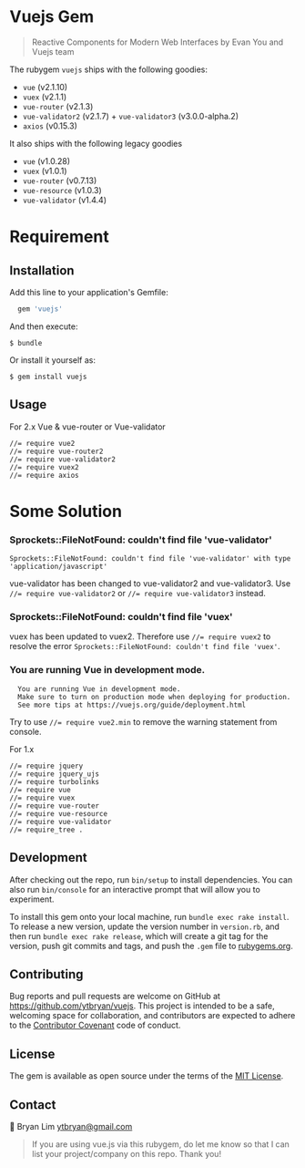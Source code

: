 # Vuejs Gem

> Reactive Components for Modern Web Interfaces by Evan You and Vuejs team

The rubygem `vuejs` ships with the following goodies:

  - `vue` (v2.1.10)
  - `vuex` (v2.1.1)
  - `vue-router` (v2.1.3)
  - `vue-validator2` (v2.1.7) + `vue-validator3` (v3.0.0-alpha.2)
  - `axios` (v0.15.3)

It also ships with the following legacy goodies

  - `vue` (v1.0.28)
  - `vuex` (v1.0.1)
  - `vue-router` (v0.7.13)
  - `vue-resource` (v1.0.3)
  - `vue-validator` (v1.4.4)

# Requirement

## Installation

Add this line to your application's Gemfile:

```ruby
  gem 'vuejs'
```

And then execute:

    $ bundle

Or install it yourself as:

    $ gem install vuejs

## Usage

For 2.x Vue & vue-router or Vue-validator
```
//= require vue2
//= require vue-router2
//= require vue-validator2
//= require vuex2
//= require axios
```

# Some Solution

### Sprockets::FileNotFound: couldn't find file 'vue-validator'

```
Sprockets::FileNotFound: couldn't find file 'vue-validator' with type 'application/javascript'
```
vue-validator has been changed to vue-validator2
and vue-validator3. Use `//= require vue-validator2` or `//= require vue-validator3` instead.


### Sprockets::FileNotFound: couldn't find file 'vuex'

vuex has been updated to vuex2. Therefore use `//= require vuex2` to resolve the error `Sprockets::FileNotFound: couldn't find file 'vuex'`.


###   You are running Vue in development mode.

```
  You are running Vue in development mode.
  Make sure to turn on production mode when deploying for production.
  See more tips at https://vuejs.org/guide/deployment.html
```

Try to use `//= require vue2.min` to remove the warning statement from console.


For 1.x

```
//= require jquery
//= require jquery_ujs
//= require turbolinks
//= require vue
//= require vuex
//= require vue-router
//= require vue-resource
//= require vue-validator
//= require_tree .
```

## Development

After checking out the repo, run `bin/setup` to install dependencies. You can also run `bin/console` for an interactive prompt that will allow you to experiment.

To install this gem onto your local machine, run `bundle exec rake install`. To release a new version, update the version number in `version.rb`, and then run `bundle exec rake release`, which will create a git tag for the version, push git commits and tags, and push the `.gem` file to [rubygems.org](https://rubygems.org).

## Contributing

Bug reports and pull requests are welcome on GitHub at https://github.com/ytbryan/vuejs. This project is intended to be a safe, welcoming space for collaboration, and contributors are expected to adhere to the [Contributor Covenant](http://contributor-covenant.org) code of conduct.


## License

The gem is available as open source under the terms of the [MIT License](http://opensource.org/licenses/MIT).


## Contact

📮 Bryan Lim ytbryan@gmail.com

> If you are using vue.js via this rubygem, do let me know so that I can list your project/company on this repo. Thank you! 
